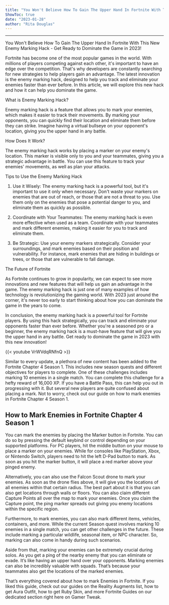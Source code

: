 ```yaml
---
title: "You Won't Believe How To Gain The Upper Hand In Fortnite With This New Enemy Marking Hack - Get Ready to Dominate the Game in 2023!"
ShowToc: true 
date: "2023-01-28"
author: "Rita Douglas"
---
```

*****
You Won't Believe How To Gain The Upper Hand In Fortnite With This New Enemy Marking Hack - Get Ready to Dominate the Game in 2023! 

Fortnite has become one of the most popular games in the world. With millions of players competing against each other, it's important to have an edge over the competition. That's why developers are constantly searching for new strategies to help players gain an advantage. The latest innovation is the enemy marking hack, designed to help you track and eliminate your enemies faster than ever before. In this article, we will explore this new hack and how it can help you dominate the game.

What is Enemy Marking Hack? 

Enemy marking hack is a feature that allows you to mark your enemies, which makes it easier to track their movements. By marking your opponents, you can quickly find their location and eliminate them before they can strike. Imagine having a virtual bullseye on your opponent's location, giving you the upper hand in any battle.

How Does It Work? 

The enemy marking hack works by placing a marker on your enemy's location. This marker is visible only to you and your teammates, giving you a strategic advantage in battle. You can use this feature to track your enemies' movements, as well as plan your attacks.

Tips to Use the Enemy Marking Hack 

1. Use it Wisely: The enemy marking hack is a powerful tool, but it's important to use it only when necessary. Don't waste your markers on enemies that are out of reach, or those that are not a threat to you. Use them only on the enemies that pose a potential danger to you, and eliminate them as quickly as possible.

2. Coordinate with Your Teammates: The enemy marking hack is even more effective when used as a team. Coordinate with your teammates and mark different enemies, making it easier for you to track and eliminate them.

3. Be Strategic: Use your enemy markers strategically. Consider your surroundings, and mark enemies based on their position and vulnerability. For instance, mark enemies that are hiding in buildings or trees, or those that are vulnerable to fall damage. 

The Future of Fortnite 

As Fortnite continues to grow in popularity, we can expect to see more innovations and new features that will help us gain an advantage in the game. The enemy marking hack is just one of many examples of how technology is revolutionizing the gaming world. With 2023 just around the corner, it's never too early to start thinking about how you can dominate the game in the years to come.

In conclusion, the enemy marking hack is a powerful tool for Fortnite players. By using this hack strategically, you can track and eliminate your opponents faster than ever before. Whether you're a seasoned pro or a beginner, the enemy marking hack is a must-have feature that will give you the upper hand in any battle. Get ready to dominate the game in 2023 with this new innovation!

{{< youtube VrWVdqRNfnQ >}} 



Similar to every update, a plethora of new content has been added to the Fortnite Chapter 4 Season 1. This includes new season quests and different objectives for players to complete. One of these challenges includes marking 10 enemies in a single match. You can complete this challenge for a hefty reward of 16,000 XP. If you have a Battle Pass, this can help you out in progressing with it. But several new players are quite confused about placing a mark. Not to worry, check out our guide on how to mark enemies in Fortnite Chapter 4 Season 1.
 
## How to Mark Enemies in Fortnite Chapter 4 Season 1
 
You can mark the enemies by placing the Marker button in Fortnite. You can do so by pressing the default keybind or control depending on your supported platforms. For PC players, hit the middle button on your mouse to place a marker on your enemies. While for consoles like PlayStation, Xbox, or Nintendo Switch, players need to hit the left D-Pad button to mark. As soon as you hit the marker button, it will place a red marker above your pinged enemy.
 

 
Alternatively, you can also use the Falcon Scout drone to mark your enemies. As soon as the drone flies above, it will give you the locations of all enemies within that certain radius. The best part about it is that you can also get locations through walls or floors. You can also claim different Capture Points all over the map to mark your enemies. Once you claim the Capture point, the ping marker spreads out giving you enemy locations within the specific region.
 
Furthermore, to mark enemies, you can also mark different items, vehicles, containers, and more. While the current Season quest involves marking 10 enemies in a single match, you can get other challenges in the future. These include marking a particular wildlife, seasonal item, or NPC character. So, marking can also come in handy during such scenarios.
 
Aside from that, marking your enemies can be extremely crucial during solos. As you get a ping of the nearby enemy that you can eliminate or evade. It’s like having an upper hand over your opponents. Marking enemies can also be incredibly valuable with squads. That’s because your teammates also get the locations of the marked enemies.
 
That’s everything covered about how to mark Enemies in Fortnite. If you liked this guide, check out our guides on the Reality Augments list, how to get Aura Outfit, how to get Ruby Skin, and more Fortnite Guides on our dedicated section right here on Gamer Tweak.





